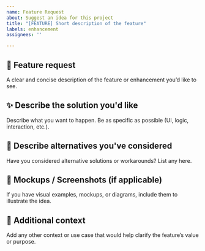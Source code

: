 ```yaml
---
name: Feature Request
about: Suggest an idea for this project
title: "[FEATURE] Short description of the feature"
labels: enhancement
assignees: ''

---
```


## 🚀 Feature request

A clear and concise description of the feature or enhancement you’d like to see.

## ✨ Describe the solution you'd like

Describe what you want to happen. Be as specific as possible (UI, logic, interaction, etc.).

## 🤔 Describe alternatives you've considered

Have you considered alternative solutions or workarounds? List any here.

## 📸 Mockups / Screenshots (if applicable)

If you have visual examples, mockups, or diagrams, include them to illustrate the idea.

## 📃 Additional context

Add any other context or use case that would help clarify the feature’s value or purpose.

